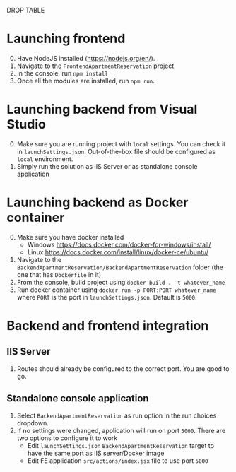 DROP TABLE

# Launching frontend
0. Have NodeJS installed (https://nodejs.org/en/).
1. Navigate to the `FrontendApartmentReservation` project
2. In the console, run `npm install`
3. Once all the modules are installed, run `npm run`.

# Launching backend from Visual Studio
0. Make sure you are running project with `local` settings. You can check it in `launchSettings.json`. Out-of-the-box file should be configured as `local` environment.
1. Simply run the solution as IIS Server or as standalone console application

# Launching backend as Docker container
0. Make sure you have docker installed
    * Windows https://docs.docker.com/docker-for-windows/install/
    * Linux https://docs.docker.com/install/linux/docker-ce/ubuntu/
1. Navigate to the `BackendApartmentReservation/BackendApartmentReservation` folder (the one that has `Dockerfile` in it)
2. From the console, build project using `docker build . -t whatever_name`
3. Run docker container using `docker run -p PORT:PORT whatever_name` where `PORT` is the port in `launchSettings.json`. Default is `5000`.

# Backend and frontend integration

## IIS Server
1. Routes should already be configured to the correct port. You are good to go.

## Standalone console application
1. Select `BackendApartmentReservation` as run option in the run choices dropdown.
2. If no settings were changed, application will run on port `5000`. There are two options to configure it to work
    * Edit `launchSettings.json` `BackendApartmentReservation` target to have the same port as IIS server/Docker image
    * Edit FE application `src/actions/index.jsx` file to use port `5000` 
